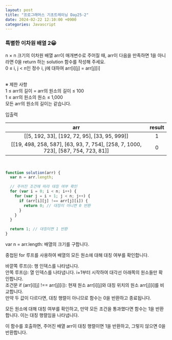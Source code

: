 ```yaml
---
layout: post
title: "프로그래머스 기초트레이닝 Day25-2"
date: 2024-02-22 12:10:00 +0900
categories: Javascript
---
```


### 특별한 이차원 배열 2😀

n × n 크기의 이차원 배열 arr이 매개변수로 주어질 때, arr이 다음을 만족하면 1을 아니라면 0을 return 하는 solution 함수를 작성해 주세요.<br>
0 ≤ i, j < n인 정수 i, j에 대하여 arr[i][j] = arr[j][i]<br>
<br>

※ 제한 사항<br>
1 ≤ arr의 길이 = arr의 원소의 길이 ≤ 100<br>
1 ≤ arr의 원소의 원소 ≤ 1,000<br>
모든 arr의 원소의 길이는 같습니다.<br>

입출력 <br>

|                                        arr                                        | result |
| :-------------------------------------------------------------------------------: | :----: |
|                   [[5, 192, 33], [192, 72, 95], [33, 95, 999]]                    |   1    |
| [[19, 498, 258, 587], [63, 93, 7, 754], [258, 7, 1000, 723], [587, 754, 723, 81]] |   0    |

<br>

```javascript
function solution(arr) {
  var n = arr.length;

  // 주어진 조건에 따라 대칭 여부 확인
  for (var i = 0; i < n; i++) {
    for (var j = i + 1; j < n; j++) {
      if (arr[i][j] !== arr[j][i]) {
        return 0; // 대칭이 아니면 0 반환
      }
    }
  }

  return 1; // 대칭이면 1 반환
}
```

var n = arr.length: 배열의 크기를 구합니다.<br>

중첩된 for 루프를 사용하여 배열의 모든 원소에 대해 대칭 여부를 확인합니다.<br>

바깥쪽 루프(i): 행 인덱스를 나타냅니다.<br>
안쪽 루프(j): 열 인덱스를 나타냅니다. i+1부터 시작하여 대각선 아래쪽의 원소들만 확인합니다.<br>
조건문 if (arr[i][j] !== arr[j][i]): 현재 원소 arr[i][j]와 대칭 위치의 원소 arr[j][i]를 비교합니다.<br>
만약 두 값이 다르다면, 대칭 행렬이 아니므로 함수는 0을 반환하고 종료됩니다.<br>

모든 원소에 대해 대칭 여부를 확인하고, 만약 모든 조건을 통과했다면 함수는 1을 반환합니다. 이는 대칭 행렬임을 나타냅니다.<br>

이 함수를 호출하면, 주어진 배열 arr이 대칭 행렬이면 1을 반환하고, 그렇지 않으면 0을 반환합니다.<br>
